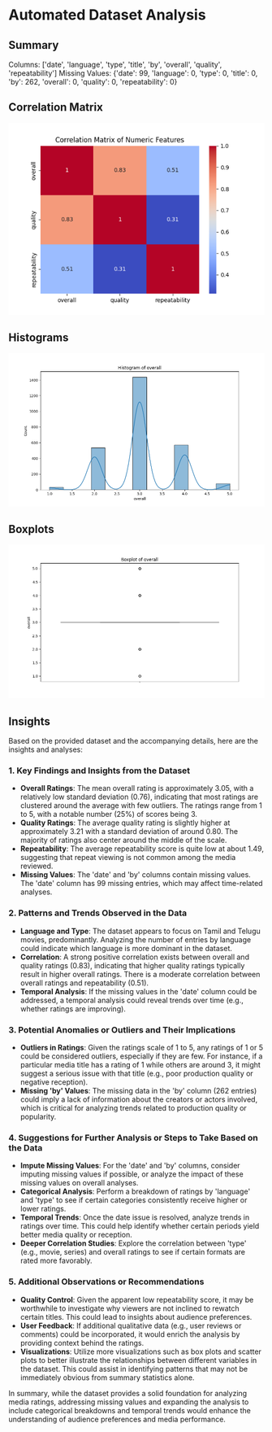 # Automated Dataset Analysis

## Summary
Columns: ['date', 'language', 'type', 'title', 'by', 'overall', 'quality', 'repeatability']
Missing Values: {'date': 99, 'language': 0, 'type': 0, 'title': 0, 'by': 262, 'overall': 0, 'quality': 0, 'repeatability': 0}
## Correlation Matrix
![Correlation Matrix](correlation_matrix.png)
## Histograms
![Histogram of overall](./histogram.png)
## Boxplots
![Boxplot of overall](./boxplot.png)
## Insights
Based on the provided dataset and the accompanying details, here are the insights and analyses:

### 1. Key Findings and Insights from the Dataset
- **Overall Ratings**: The mean overall rating is approximately 3.05, with a relatively low standard deviation (0.76), indicating that most ratings are clustered around the average with few outliers. The ratings range from 1 to 5, with a notable number (25%) of scores being 3.
- **Quality Ratings**: The average quality rating is slightly higher at approximately 3.21 with a standard deviation of around 0.80. The majority of ratings also center around the middle of the scale.
- **Repeatability**: The average repeatability score is quite low at about 1.49, suggesting that repeat viewing is not common among the media reviewed.
- **Missing Values**: The 'date' and 'by' columns contain missing values. The 'date' column has 99 missing entries, which may affect time-related analyses.

### 2. Patterns and Trends Observed in the Data
- **Language and Type**: The dataset appears to focus on Tamil and Telugu movies, predominantly. Analyzing the number of entries by language could indicate which language is more dominant in the dataset.
- **Correlation**: A strong positive correlation exists between overall and quality ratings (0.83), indicating that higher quality ratings typically result in higher overall ratings. There is a moderate correlation between overall ratings and repeatability (0.51).
- **Temporal Analysis**: If the missing values in the 'date' column could be addressed, a temporal analysis could reveal trends over time (e.g., whether ratings are improving).

### 3. Potential Anomalies or Outliers and Their Implications
- **Outliers in Ratings**: Given the ratings scale of 1 to 5, any ratings of 1 or 5 could be considered outliers, especially if they are few. For instance, if a particular media title has a rating of 1 while others are around 3, it might suggest a serious issue with that title (e.g., poor production quality or negative reception).
- **Missing 'by' Values**: The missing data in the 'by' column (262 entries) could imply a lack of information about the creators or actors involved, which is critical for analyzing trends related to production quality or popularity.

### 4. Suggestions for Further Analysis or Steps to Take Based on the Data
- **Impute Missing Values**: For the 'date' and 'by' columns, consider imputing missing values if possible, or analyze the impact of these missing values on overall analyses.
- **Categorical Analysis**: Perform a breakdown of ratings by 'language' and 'type' to see if certain categories consistently receive higher or lower ratings.
- **Temporal Trends**: Once the date issue is resolved, analyze trends in ratings over time. This could help identify whether certain periods yield better media quality or reception.
- **Deeper Correlation Studies**: Explore the correlation between 'type' (e.g., movie, series) and overall ratings to see if certain formats are rated more favorably.

### 5. Additional Observations or Recommendations
- **Quality Control**: Given the apparent low repeatability score, it may be worthwhile to investigate why viewers are not inclined to rewatch certain titles. This could lead to insights about audience preferences.
- **User Feedback**: If additional qualitative data (e.g., user reviews or comments) could be incorporated, it would enrich the analysis by providing context behind the ratings.
- **Visualizations**: Utilize more visualizations such as box plots and scatter plots to better illustrate the relationships between different variables in the dataset. This could assist in identifying patterns that may not be immediately obvious from summary statistics alone.

In summary, while the dataset provides a solid foundation for analyzing media ratings, addressing missing values and expanding the analysis to include categorical breakdowns and temporal trends would enhance the understanding of audience preferences and media performance.